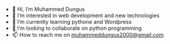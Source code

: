 - 👋 Hi, I’m Muhammed Dungus
- 👀 I’m interested in web development and new technologies
- 🌱 I’m currently learning pythone and Wordpress
- 💞️ I’m looking to collaborate on python programming
- 📫 How to reach me on muhammeddungus2000@gmail.com

<!---
gmuh/gmuh is a ✨ special ✨ repository because its `README.md` (this file) appears on your GitHub profile.
You can click the Preview link to take a look at your changes.
--->

